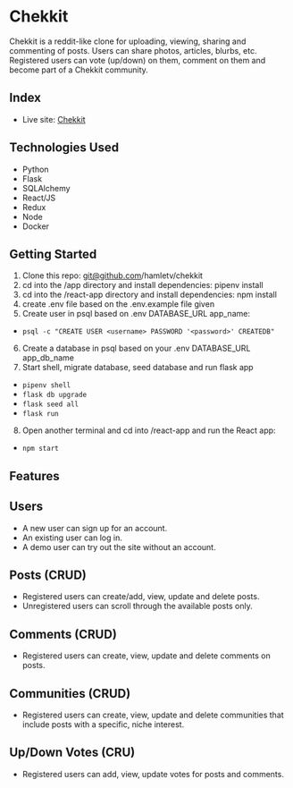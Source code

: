 # Chekkit

Chekkit is a reddit-like clone for uploading, viewing, sharing and commenting of posts. Users can share photos, articles, blurbs, etc. Registered users can vote (up/down) on them, comment on them and become part of a Chekkit community.

## Index
- Live site: [Chekkit](https://chekkit-app.herokuapp.com)

## Technologies Used
 - Python
 - Flask
 - SQLAlchemy
 - React/JS
 - Redux
 - Node
 - Docker

## Getting Started
1. Clone this repo: git@github.com/hamletv/chekkit
2. cd into the /app directory and install dependencies: pipenv install
3. cd into the /react-app directory and install dependencies: npm install
4. create .env file based on the .env.example file given
5. Create user in psql based on .env DATABASE_URL app_name:
 - `psql -c "CREATE USER <username> PASSWORD '<password>' CREATEDB"`
6. Create a database in psql based on your .env DATABASE_URL app_db_name
7. Start shell, migrate database, seed database and run flask app
 - `pipenv shell`
 - `flask db upgrade`
 - `flask seed all`
 - `flask run`
8. Open another terminal and cd into /react-app and run the React app:
 - `npm start`

## Features

## Users
* A new user can sign up for an account.
* An existing user can log in.
* A demo user can try out the site without an account.

## Posts (CRUD)
* Registered users can create/add, view, update and delete posts.
* Unregistered users can scroll through the available posts only.

## Comments (CRUD)
* Registered users can create, view, update and delete comments on posts.

## Communities (CRUD)
* Registered users can create, view, update and delete communities that include posts with a specific, niche interest.

## Up/Down Votes (CRU)
* Registered users can add, view, update votes for posts and comments.
